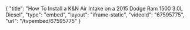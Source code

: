 {
    "title": "How To Install a K&N Air Intake on a 2015 Dodge Ram 1500 3.0L Diesel",
    "type": "embed",
    "layout": "iframe-static",
    "videoId": "67595775",
    "url": "\/tvpembed\/67595775"
}